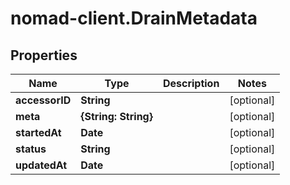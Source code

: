 # nomad-client.DrainMetadata

## Properties

Name | Type | Description | Notes
------------ | ------------- | ------------- | -------------
**accessorID** | **String** |  | [optional] 
**meta** | **{String: String}** |  | [optional] 
**startedAt** | **Date** |  | [optional] 
**status** | **String** |  | [optional] 
**updatedAt** | **Date** |  | [optional] 


